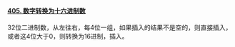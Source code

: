 #### [405. 数字转换为十六进制数](https://leetcode.cn/problems/convert-a-number-to-hexadecimal/)

32位二进制数，从左往右，每4位一组，如果插入的结果不是空的，则直接插入，或者这4位大于0，则转换为16进制，插入。